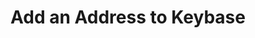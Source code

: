 ---
id: add-address-to-keybase
title: Add an Address to Keybase
hide_title: false
hide_table_of_contents: false
sidebar_label: Add an Address to Keybase
sidebar_position: 2
pagination_label: Add an Address to Keybase
custom_edit_url: https://github.com/theqrl/documentation/edit/main/docs/
description: Add an Address to the Keybase identity system
keywords:
  - docs
  - keybase
image: /assets/img/icons/yellow.png

---
